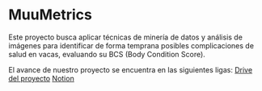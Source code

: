 # MuuMetrics
Este proyecto busca aplicar técnicas de minería de datos y análisis de imágenes para identificar de forma temprana posibles complicaciones de salud en vacas, evaluando su BCS (Body Condition Score).

El avance de nuestro proyecto se encuentra en las siguientes ligas:
[Drive del proyecto](https://drive.google.com/drive/folders/1xQ-WnKvpaFhXdCvodIKwVP_DjKes0lJr?usp=sharing)
[Notion](https://gray-seaplane-cef.notion.site/Entregables-CRISP-DM-2791c55762fc80319723db4e15c296ff?source=copy_link)
